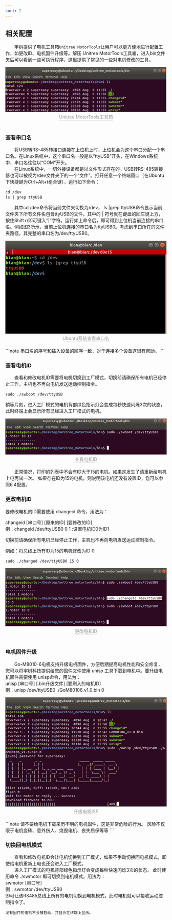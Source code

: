 ```yaml
---
sort: 2
---
```


## 相关配置
&emsp;&emsp;宇树提供了电机工具箱`Unitree MotorTools`让用户可以更方便地进行配置工作，如更改ID、电机固件升级等。解压 Unitree MotorTools工具箱，进入bin文件夹后可以看到一些可执行程序，这里提供了常见的一些对电机修改的工具。
<center>
<img src="../img/unitree_motortools.png" style="zoom:100%" alt=" 图片不见了。。。 "/>
<br>
<div style="color:orange; border-bottom: 0.1px solid #d9d9d9;
display: inline-block;
color: #999;
padding: 1px;">Unitree MotorTools工具箱</div>
</center>
<br>



### 查看串口名
&emsp;&emsp;将USB转RS-485转接口连接在上位机上时，上位机会为这个串口分配一个串口名。在Linux系统中，这个串口名一般是以“ttyUSB”开头，在Windows系统中，串口名往往以“COM”开头。<br>
&emsp;&emsp;在Linux系统中，一切外接设备都是以文件形式存在的。USB转RS-485转接器也可以被视为/dev文件夹下的一个“文件”。打开任意一个终端窗口（在Ubuntu下快捷键为Ctrl+Alt+t组合键），运行如下命令：
```
cd /dev
ls | grep ttyUSB
```
&emsp;&emsp;其中cd /dev命令将当前文件夹切换为/dev， ls |grep ttyUSB命令显示当前文件夹下所有文件名包含ttyUSB的文件，其中的 | 符号就在键盘的回车键上方，按住Shift+\即可键入”|”字符。运行如上命令后，即可得到上位机当前连接的串口名。例如图3所示，当前上位机连接的串口名为ttyUSB0。考虑到串口所在的文件夹路径，其完整的串口名为/dev/ttyUSB0。
<center>
<img src="../img/check_SerialPort.png" style="zoom:100%" alt=" 图片不见了。。。 "/>
<br>
<div style="color:orange; border-bottom: 0.1px solid #d9d9d9;
display: inline-block;
color: #999;
padding: 1px;">Ubuntu系统查看串口名</div>
</center>
<br>
```note
串口名的序号和插入设备的顺序一致，对于连接多个设备这很有帮助。
```

### 查看电机ID
&emsp;&emsp;查看和修改电机ID需要将电机切换到工厂模式，切换前请确保所有电机已经停止工作，主机也不再向电机发送运动控制指令。
```
sudo ./swboot /dev/ttyUSB
```
稍等片刻，进入工厂模式的电机背部绿色指示灯会变成每秒快速闪烁3次的状态，此时终端上会显示所有已经进入工厂模式的电机。
<center>
<img src="../img/checkMotorID.png" style="zoom:100%" alt=" 图片不见了。。。 "/>
<br>
<div style="color:orange; border-bottom: 0.1px solid #d9d9d9;
display: inline-block;
color: #999;
padding: 1px;">查看电机ID</div>
</center>
<br>
&emsp;&emsp;正常情况，打印的列表中不会有ID大于15的电机。如果这发生了请重新给电机上电再试一次。
如果存在ID为15的电机，则说明该电机还没有设置ID，您可以参照6.4配置。

### 更改电机ID
要修改电机的ID需要使用 changeid 命令，用法为：

changeid [串口号] [原来的ID] [要修改的ID]<br>
例：changeid /dev/ttyUSB0 0 1  :设置电机ID0为ID1

切换前请确保所有电机已经停止工作，主机也不再向电机发送运动控制指令。

例如：将总线上所有ID为15的电机修改为ID 0

```
sudo ./changed /dev/ttyUSB0 15 0
```
<center>
<img src="../img/ChangeId.png" style="zoom:100%" alt=" 图片不见了。。。 "/>
<br>
<div style="color:orange; border-bottom: 0.1px solid #d9d9d9;
display: inline-block;
color: #999;
padding: 1px;">更改电机ID</div>
</center>
<br>

### 电机固件升级
&emsp;&emsp;Go-M8010-6电机支持升级电机固件，方便后期提高电机性能和安全修复，您可以将宇树科技提供给您的固件文件使用 unisp 工具下载到电机中。要升级电机固件需要使用 unisp命令，用法为：<br>
unisp [串口号] [.bin升级文件] [要刷入的电机ID] <br>
例：unisp /dev/ttyUSB0 ./GoM80106_v1.0.bin 0
<center>
<img src="../img/UpdateISP.png" style="zoom:100%" alt=" 图片不见了。。。 "/>
<br>
<div style="color:orange; border-bottom: 0.1px solid #d9d9d9;
display: inline-block;
color: #999;
padding: 1px;">升级电机ISP</div>
</center>
<br>
```note
请不要给电机下载来历不明的电机固件，这是非常危险的行为。
风险不仅限于电机变砖、意外伤人、烧毁电机、丧失质保等等
```

### 切换回电机模式
&emsp;&emsp;查看和修改电机ID会让电机切换到工厂模式，如果不手动切换回电机模式，即使给电机重新上电也还会进入工厂模式。<br>
&emsp;&emsp;进入工厂模式的电机背部绿色指示灯会变成每秒快速闪烁3次的状态。
此时使用命令 ./swmotor 即可切换到电机模式，用法为：<br>
swmotor [串口号]<br>
例：swmotor /dev/ttyUSB0<br>
即可让该RS485总线上所有的电机切换到电机模式，此时电机就可以接收运动控制指令了。

```note
没有固件的电机不会被启动，并且会在终端上显示。
```